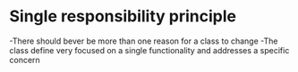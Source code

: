 # Single responsibility principle
-There should bever be more than one reason for a class to change
-The class define very focused on a single functionality and addresses a specific concern

